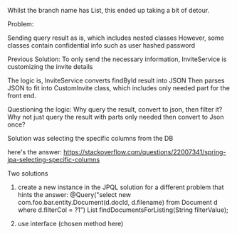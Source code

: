 Whilst the branch name has List, this ended up taking a bit of detour.

Problem:

Sending query result as is, which includes nested classes
However, some classes contain confidential info such as user hashed password

Previous Solution:
To only send the necessary information, InviteService is customizing the invite details

The logic is, InviteService converts findById result into JSON
Then parses JSON to fit into CustomInvite class, which includes only needed part for the front end.

Questioning the logic:
Why query the result, convert to json, then filter it? Why not just query the result with parts only needed then convert to Json once?

Solution was selecting the specific columns from the DB

here's the answer:
https://stackoverflow.com/questions/22007341/spring-jpa-selecting-specific-columns

Two solutions 
1) create a new instance in the JPQL
solution for a different problem that hints the answer:
@Query("select new com.foo.bar.entity.Document(d.docId, d.filename) from Document d where d.filterCol = ?1")
List<Document> findDocumentsForListing(String filterValue);

2) use interface (chosen method here)


